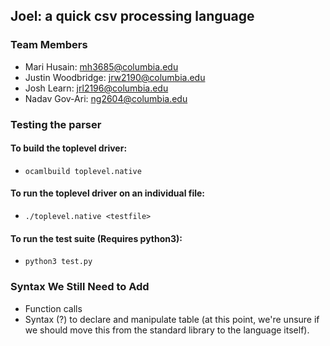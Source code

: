 ## Joel: a quick csv processing language

### Team Members
- Mari Husain: mh3685@columbia.edu 
- Justin Woodbridge: jrw2190@columbia.edu 
- Josh Learn: jrl2196@columbia.edu 
- Nadav Gov-Ari: ng2604@columbia.edu

### Testing the parser

#### To build the toplevel driver:
- ``ocamlbuild toplevel.native``

#### To run the toplevel driver on an individual file:
- ``./toplevel.native <testfile>``

#### To run the test suite (Requires python3):
- ``python3 test.py``

### Syntax We Still Need to Add
- Function calls
- Syntax (?) to declare and manipulate table (at this point, we're unsure if we should move this from the standard library to the language itself).